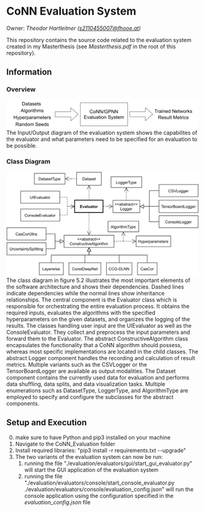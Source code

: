 # CoNN Evaluation System

Owner: *Theodor Hartleitner (s2110455007@fhooe.at)*

This repository contains the source code related to the evaluation system created in my Masterthesis (see *Masterthesis.pdf* in the root of this repository). 

## Information
### Overview 
![Overview](./ReadMeImages/evaluation_system_overview.png "Overview")
The Input/Output diagram of the evaluation system shows the capabilites of the evaluator and what parameters need to be specified for an evaluation to be possible.

### Class Diagram
![Class Diagram](./ReadMeImages/evaluation_system_architecture.png "Class Diagram")
The class diagram in figure 5.2 illustrates the most important elements of the software architecture and shows their dependencies. Dashed lines indicate dependencies while the normal lines show inheritance relationships. The central component is the Evaluator class which is responsible for orchestrating the entire evaluation process. It obtains the required inputs, evaluates the algorithms with the specified hyperparameters on the given datasets, and organizes the logging of the results. The classes handling user input are the UIEvaluator as well as the ConsoleEvaluator. They collect and preprocess the input parameters and forward them to the Evaluator. The abstract ConstructiveAlgorithm class encapsulates the functionality that a CoNN algorithm should possess, whereas most specific implementations are located in the child classes. The abstract Logger component handles the recording and calculation of result metrics. Multiple variants such as the CSVLogger or the TensorBoardLogger are available as output modalities. The Dataset component contains the currently used data for evaluation and performs data shuffling, data splits, and data visualization tasks. Multiple enumerations such as DatasetType, LoggerType, and AlgorithmType are employed to specify and configure the subclasses for the abstract components.

## Setup and Execution
0. make sure to have Python and pip3 installed on your machine
1. Navigate to the CoNN_Evaluation folder
2. Install required libraries: "pip3 install -r requirements.txt --upgrade"
3. The two variants of the evaluation system can now be run:
	1. running the file "./evaluation/evaluators/gui/start_gui_evaluator.py" will start the GUI application of the evaluation system
	2. running the file "./evaluation/evaluators/console/start_console_evaluator.py ./evaluation/evaluators/console/evaluation_config.json" will run the console application using the configuration specified in the *evaluation_config.json* file
